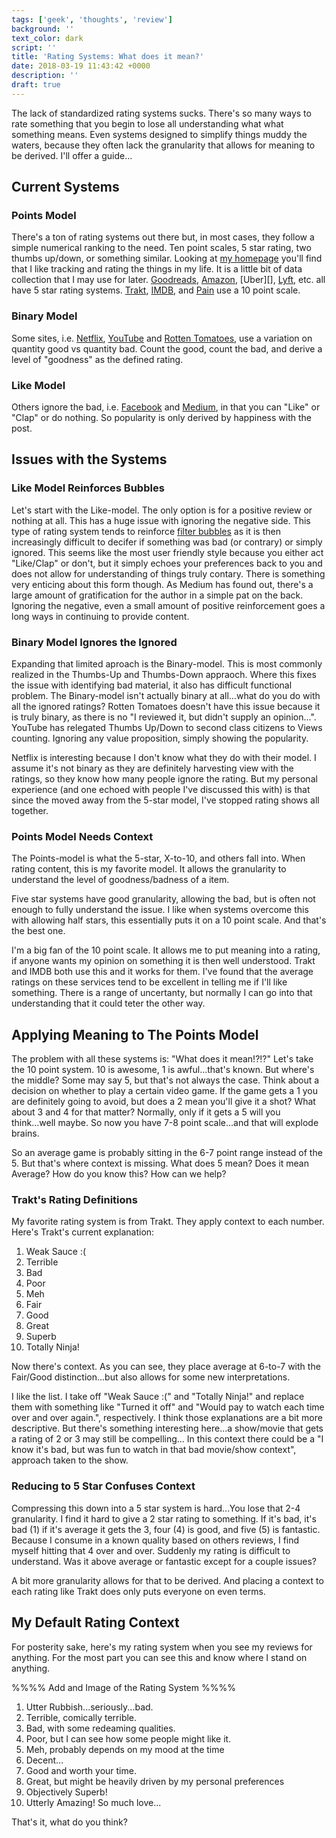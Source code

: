 ```yaml
---
tags: ['geek', 'thoughts', 'review']
background: ''
text_color: dark
script: ''
title: 'Rating Systems: What does it mean?'
date: 2018-03-19 11:43:42 +0000
description: ''
draft: true
---
```


The lack of standardized rating systems sucks.  There's so many ways to rate something that you begin to lose all understanding what what something means.  Even systems designed to simplify things muddy the waters, because they often lack the granularity that allows for meaning to be derived.  I'll offer a guide...

## Current Systems

### Points Model

There's a ton of rating systems out there but, in most cases, they follow a simple numerical ranking to the need.  Ten point scales, 5 star rating, two thumbs up/down, or something similar. Looking at [my homepage][] you'll find that I like tracking and rating the things in my life.  It is a little bit of data collection that I may use for later.  [Goodreads][], [Amazon][], [Uber][], [Lyft][], etc. all have 5 star rating systems. [Trakt][], [IMDB][], and [Pain][] use a 10 point scale.

### Binary Model

Some sites, i.e. [Netflix][], [YouTube][] and [Rotten Tomatoes][], use a variation on quantity good vs quantity bad.  Count the good, count the bad, and derive a level of "goodness" as the defined rating. 

### Like Model

Others ignore the bad, i.e. [Facebook][] and [Medium][], in that you can "Like" or "Clap" or do nothing.  So popularity is only derived by happiness with the post.

## Issues with the Systems

### Like Model Reinforces Bubbles

Let's start with the Like-model. The only option is for a positive review or nothing at all.  This has a huge issue with ignoring the negative side. This type of rating system tends to reinforce [filter bubbles][] as it is then increasingly difficult to decifer if something was bad (or contrary) or simply ignored.  This seems like the most user friendly style because you either act "Like/Clap" or don't, but it simply echoes your preferences back to you and does not allow for understanding of things truly contary.  There is something very enticing about this form though.  As Medium has found out, there's a large amount of gratification for the author in a simple pat on the back.  Ignoring the negative, even a small amount of positive reinforcement goes a long ways in continuing to provide content.

### Binary Model Ignores the Ignored

Expanding that limited aproach is the Binary-model.  This is most commonly realized in the Thumbs-Up and Thumbs-Down appraoch.  Where this fixes the issue with identifying bad material, it also has difficult functional problem.  The Binary-model isn't actually binary at all...what do you do with all the ignored ratings?  Rotten Tomatoes doesn't have this issue because it is truly binary, as there is no "I reviewed it, but didn't supply an opinion...".  YouTube has relegated Thumbs Up/Down to second class citizens to Views counting.  Ignoring any value proposition, simply showing the popularity.  

Netflix is interesting because I don't know what they do with their model.  I assume it's not binary as they are definitely harvesting view with the ratings, so they know how many people ignore the rating.  But my personal experience (and one echoed with people I've discussed this with) is that since the moved away from the 5-star model, I've stopped rating shows all together.

### Points Model Needs Context

The Points-model is what the 5-star, X-to-10, and others fall into.  When rating content, this is my favorite model.  It allows the granularity to understand the level of goodness/badness of a item.  

Five star systems have good granularity, allowing the bad, but is often not enough to fully understand the issue.  I like when systems overcome this with allowing half stars, this essentially puts it on a 10 point scale.  And that's the best one.

I'm a big fan of the 10 point scale.  It allows me to put meaning into a rating, if anyone wants my opinion on something it is then well understood.  Trakt and IMDB both use this and it works for them.  I've found that the average ratings on these services tend to be excellent in telling me if I'll like something.  There is a range of uncertanty, but normally I can go into that understanding that it could teter the other way.

## Applying Meaning to The Points Model

The problem with all these systems is: "What does it mean!?!?"  Let's take the 10 point system.  10 is awesome, 1 is awful...that's known.  But where's the middle?  Some may say 5, but that's not always the case.  Think about a decision on whether to play a certain video game.  If the game gets a 1 you are definitely going to avoid, but does a 2 mean you'll give it a shot?  What about 3 and 4 for that matter?  Normally, only if it gets a 5 will you think...well maybe.  So now you have 7-8 point scale...and that will explode brains.

So an average game is probably sitting in the 6-7 point range instead of the 5.  But that's where context is missing.  What does 5 mean?  Does it mean Average?  How do you know this?  How can we help?

### Trakt's Rating Definitions

My favorite rating system is from Trakt.  They apply context to each number.  Here's Trakt's current explanation:

1. Weak Sauce :(
2. Terrible
3. Bad
4. Poor
5. Meh
6. Fair
7. Good
8. Great
9. Superb
10. Totally Ninja!

Now there's context.  As you can see, they place average at 6-to-7 with the Fair/Good distinction...but also allows for some new interpretations.

I like the list.  I take off "Weak Sauce :(" and "Totally Ninja!" and replace them with something like "Turned it off" and "Would pay to watch each time over and over again.", respectively.  I think those explanations are a bit more descriptive.  But there's something interesting here...a show/movie that gets a rating of 2 or 3 may still be compelling...  In this context there could be a "I know it's bad, but was fun to watch in that bad movie/show context", approach taken to the show.

### Reducing to 5 Star Confuses Context

Compressing this down into a 5 star system is hard...You lose that 2-4 granularity.  I find it hard to give a 2 star rating to something.  If it's bad, it's bad (1) if it's average it gets the 3, four (4) is good, and five (5) is fantastic.  Because I consume in a known quality based on others reviews, I find myself hitting that 4 over and over.  Suddenly my rating is difficult to understand.  Was it above average or fantastic except for a couple issues?

A bit more granularity allows for that to be derived.  And placing a context to each rating like Trakt does only puts everyone on even terms. 

## My Default Rating Context

For posterity sake, here's my rating system when you see my reviews for anything.  For the most part you can see this and know where I stand on anything.

%%%% Add and Image of the Rating System %%%%

1. Utter Rubbish...seriously...bad.
2. Terrible, comically terrible.
3. Bad, with some redeaming qualities.
4. Poor, but I can see how some people might like it.
5. Meh, probably depends on my mood at the time
6. Decent...
7. Good and worth your time.
8. Great, but might be heavily driven by my personal preferences
9. Objectively Superb!
10. Utterly Amazing! So much love...

That's it, what do you think?

[my homepage]: /
[Pain]: https://dfzljdn9uc3pi.cloudfront.net/2013/37/1/fig-1-2x.jpg
[filter bubbles]: https://en.wikipedia.org/wiki/Filter_bubble
[Goodreads]: https://www.goodreads.com
[Amazon]: https://www.amazon.com
[Lyft]: https://www.lyft.com
[Trakt]: https://trakt.tv
[IMDB]: https://www.imdb.com
[Netflix]: https://www.netflix.com
[YouTube]: https://www.youtube.com
[Rotten Tomatoes]: https://www.rottentomatoes.com
[Facebook]: https://www.facebook.com
[Medium]: https://www.medium.com
